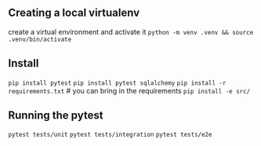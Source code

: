 ## Creating a local virtualenv
create a virtual environment and activate it
`python -m venv .venv && source .venv/bin/activate `

## Install 

`pip install pytest`
`pip install pytest sqlalchemy`
`pip install -r requirements.txt` # you can bring in the requirements
`pip install -e src/`

## Running the pytest
`pytest tests/unit`
`pytest tests/integration`
`pytest tests/e2e`